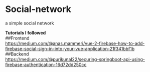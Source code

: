 # Social-network
a simple social network


**Tutorials I followed**   
##Frontend  
https://medium.com/@anas.mammeri/vue-2-firebase-how-to-add-firebase-social-sign-in-into-your-vue-application-21f341bbf1b  
##Backend   
https://medium.com/@purikunal22/securing-springboot-api-using-firebase-authentication-16d72dd250cc
